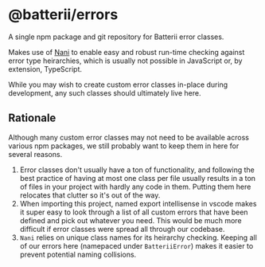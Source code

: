 # @batterii/errors
A single npm package and git repository for Batterii error classes.

Makes use of [Nani](https://www.npmjs.com/package/nani) to enable easy and
robust run-time checking against error type heirarchies, which is usually not
possible in JavaScript or, by extension, TypeScript.

While you may wish to create custom error classes in-place during development,
any such classes should ultimately live here.


## Rationale
Although many custom error classes may not need to be available across various
npm packages, we still probably want to keep them in here for several reasons.

1. Error classes don't usually have a ton of functionality, and following the
   best practice of having at most one class per file usually results in a
   ton of files in your project with hardly any code in them. Putting them here
   relocates that clutter so it's out of the way.
2. When importing this project, named export intellisense in vscode makes it
   super easy to look through a list of all custom errors that have been
   defined and pick out whatever you need. This would be much more difficult if
   error classes were spread all through our codebase.
3. `Nani` relies on unique class names for its heirarchy checking. Keeping all
   of our errors here (namepaced under `BatteriiError`) makes it easier to
   prevent potential naming collisions.
